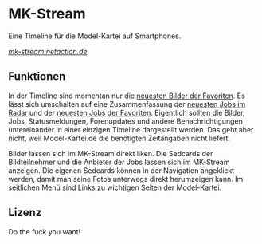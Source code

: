 MK-Stream
=========

Eine Timeline für die Model-Kartei auf Smartphones.

*[mk-stream.netaction.de](http://mk-stream.netaction.de/)*


Funktionen
----------

In der Timeline sind momentan nur die [neuesten Bilder der Favoriten](https://www.model-kartei.de/bilder/favoriten/). Es lässt sich umschalten auf eine Zusammenfassung der [neuesten Jobs im Radar](https://www.model-kartei.de/index.php?p=radar&t=25) und der [neuesten Jobs der Favoriten](https://www.model-kartei.de/index.php?p=neues&show=6). Eigentlich sollten die Bilder, Jobs, Statusmeldungen, Forenupdates und andere Benachrichtigungen untereinander in einer einzigen Timeline dargestellt werden. Das geht aber nicht, weil Model-Kartei.de die benötigten Zeitangaben nicht liefert.

Bilder lassen sich im MK-Stream direkt liken. Die Sedcards der Bildteilnehmer und die Anbieter der Jobs lassen sich im MK-Stream anzeigen. Die eigenen Sedcards können in der Navigation angeklickt werden, damit man seine Fotos unterwegs direkt herumzeigen kann. Im seitlichen Menü sind Links zu wichtigen Seiten der Model-Kartei.


Lizenz
------

Do the fuck you want!
